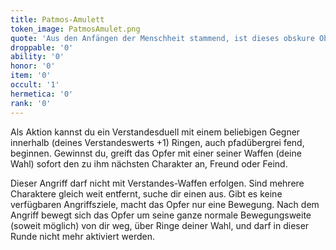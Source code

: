 ```yaml
---
title: Patmos-Amulett
token_image: PatmosAmulet.png
quote: 'Aus den Anfängen der Menschheit stammend, ist dieses obskure Objekt, welches das Schicksal des heiligen Johannes teilte, der Schlüssel für die Öffnung des Obskura-Hauptecksteins unter Schloss Ksiaz.'
droppable: '0'
ability: '0'
honor: '0'
item: '0'
occult: '1'
hermetica: '0'
rank: '0'
---
```


Als Aktion kannst du ein Verstandesduell mit einem beliebigen Gegner innerhalb (deines Verstandeswerts +1) Ringen, auch pfadübergrei fend, beginnen. Gewinnst du, greift das Opfer mit einer seiner Waffen (deine Wahl) sofort den zu ihm nächsten Charakter an, Freund oder Feind.

Dieser Angriff darf nicht mit Verstandes-Waffen erfolgen. Sind mehrere Charaktere gleich weit entfernt, suche dir einen aus. Gibt es keine verfügbaren Angriffsziele, macht das Opfer nur eine Bewegung. Nach dem Angriff bewegt sich das Opfer um seine ganze normale Bewegungsweite (soweit möglich) von dir weg, über Ringe deiner Wahl, und darf in dieser Runde nicht mehr aktiviert werden.